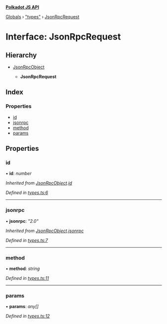**[Polkadot JS API](../README.md)**

[Globals](../globals.md) › [&quot;types&quot;](../modules/_types_.md) › [JsonRpcRequest](_types_.jsonrpcrequest.md)

# Interface: JsonRpcRequest

## Hierarchy

* [JsonRpcObject](_types_.jsonrpcobject.md)

  * **JsonRpcRequest**

## Index

### Properties

* [id](_types_.jsonrpcrequest.md#id)
* [jsonrpc](_types_.jsonrpcrequest.md#jsonrpc)
* [method](_types_.jsonrpcrequest.md#method)
* [params](_types_.jsonrpcrequest.md#params)

## Properties

###  id

• **id**: *number*

*Inherited from [JsonRpcObject](_types_.jsonrpcobject.md).[id](_types_.jsonrpcobject.md#id)*

*Defined in [types.ts:6](https://github.com/polkadot-js/api/blob/fff6f31/packages/rpc-provider/src/types.ts#L6)*

___

###  jsonrpc

• **jsonrpc**: *"2.0"*

*Inherited from [JsonRpcObject](_types_.jsonrpcobject.md).[jsonrpc](_types_.jsonrpcobject.md#jsonrpc)*

*Defined in [types.ts:7](https://github.com/polkadot-js/api/blob/fff6f31/packages/rpc-provider/src/types.ts#L7)*

___

###  method

• **method**: *string*

*Defined in [types.ts:11](https://github.com/polkadot-js/api/blob/fff6f31/packages/rpc-provider/src/types.ts#L11)*

___

###  params

• **params**: *any[]*

*Defined in [types.ts:12](https://github.com/polkadot-js/api/blob/fff6f31/packages/rpc-provider/src/types.ts#L12)*